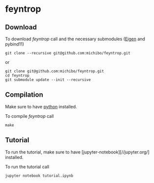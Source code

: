 feyntrop
========

Download
--------


To download *feyntrop* call and the necessary submodules ([Eigen](//eigen.tuxfamily.org/) and pybind11)

```
git clone --recursive git@github.com:michibo/feyntrop.git
```

or 

```
git clone git@github.com:michibo/feyntrop.git
cd feyntrop
git submodule update --init --recursive
```

Compilation
-----------

Make sure to have [python](//python.org) installed.

To compile *feyntrop* call

```
make
```

Tutorial
--------

To run the tutorial, make sure to have [jupyter-notebook][//jupyter.org/] installed.

To run the tutorial call

```
jupyter notebook tutorial.ipynb
```
